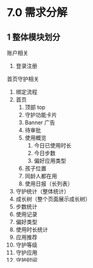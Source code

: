 # 7.0 需求分解

## 1 整体模块划分

账户相关

1. 登录注册

首页守护相关

1. 绑定流程
2. 首页
   1. 顶部 top
   2. 守护功能卡片
   3. Banner 广告
   4. 待审批
   5. 使用概览
      1. 今日已使用时长
      2. 今日步数
      3. 偏好应用类型
   6. 孩子位置
   7. 同龄人都在用
   8. 使用日报（长列表）
3. 守护统计（整体统计）
4. 成长树（整个页面展示成长树）
5. 步数统计
6. 使用记录
7. 偏好类型
8. 使用时长统计
9. 应用推荐
10. 守护等级
11. 守护应用
12. 守护时间
13. 孩子位置
14. 守护报告

日记模块

- 成长日记列表流
- 写日记
- 守护等级

我的用户相关

1. 我的
2. 个人信息
3. 孩子信息
4. 成长中心
   1. 成长记录
   2. 成长攻略
5. 已绑设备
6. 消息中心
7. 帮助反馈
8. 关于我们
9. 版本更新
10. 会员中心

## 2 可复用性分析

可复用界面

- 登录注册
- 绑定流程
- 守护应用
- 守护时间
- 个人信息
- 孩子信息
- 消息中心
- 帮助反馈
- 关于我们
- 我的（待定）
- 会员中心（待定）

需重开发界面

- 首页
- 日记
- 守护统计（整体统计）
- 成长树（整个页面展示成长树）
- 步数统计
- 使用记录
- 偏好类型
- 使用时长统计
- 应用推荐
- 守护等级
- 守护应用
- 守护时间
- 孩子位置
- 守护报告
- 成长中心

待增加需求

- 图片压缩
- App 升级更新
- 首页数据刷新方案优化
- AndroidQ 适配
- 权限库fix

## 3 开发方案

- 哪些地方使用 H5
- 接口变更